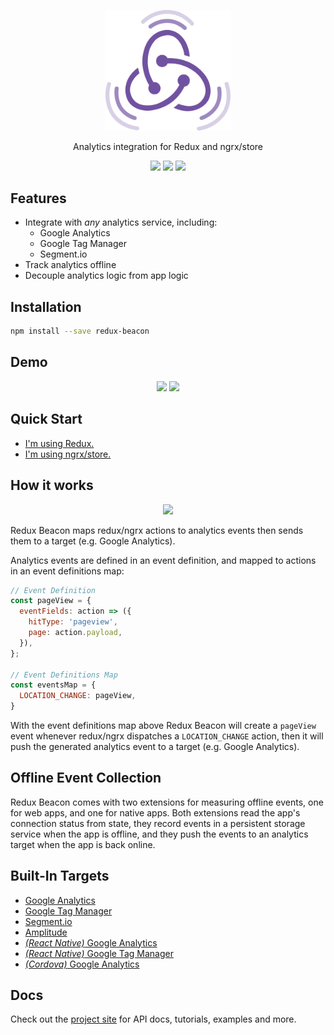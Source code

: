 <p align="center">
  <a href="https://rangle.github.io/redux-beacon/">
    <img alt="Redux Beacon" src="https://raw.githubusercontent.com/rangle/redux-beacon/af4a88229194291f6b6c9f5311b86488f6b16f1d/logo/redux-beacon-logomark.png" width="200">
  </a>
</p>

<p align="center">
Analytics integration for Redux and ngrx/store
</p>

<p align="center">
  <a href="https://circleci.com/gh/rangle/redux-beacon"><img src="https://img.shields.io/circleci/project/github/rangle/redux-beacon.svg"></a>
  <a href="https://www.npmjs.com/package/redux-beacon"><img src="https://img.shields.io/npm/v/redux-beacon.svg"></a>
  <a href="https://github.com/rangle/redux-beacon/blob/master/LICENSE"><img src="https://img.shields.io/github/license/rangle/redux-beacon.svg"></a>
</p>

## Features
 * Integrate with _any_ analytics service, including:
   * Google Analytics
   * Google Tag Manager
   * Segment.io
 * Track analytics offline
 * Decouple analytics logic from app logic

## Installation

```bash
npm install --save redux-beacon
```
## Demo

<p align="center">
  <img src="https://cloud.githubusercontent.com/assets/7446702/23868943/b5a26442-07f7-11e7-935a-59048e02eb5b.gif" width="750">
  <img src="https://cloud.githubusercontent.com/assets/7446702/23869223/949ae1b0-07f8-11e7-93fd-0b904f3660ea.gif" width="750">
</p>

## Quick Start
 - [I'm using Redux.](https://rangle.github.io/redux-beacon/docs/quick-start/redux-users.html)
 - [I'm using ngrx/store.](https://rangle.github.io/redux-beacon/docs/quick-start/ngrx-users.html)

## How it works

<p align="center">
  <img src="https://cloud.githubusercontent.com/assets/7446702/25776983/852cb482-329c-11e7-8196-e26b8664221c.png" width="600">
</p>

Redux Beacon maps redux/ngrx actions to analytics events then sends them to a target (e.g. Google Analytics).

Analytics events are defined in an event definition, and mapped to
actions in an event definitions map:

```js
// Event Definition
const pageView = {
  eventFields: action => ({
    hitType: 'pageview',
    page: action.payload,
  }),
};

// Event Definitions Map
const eventsMap = {
  LOCATION_CHANGE: pageView,
}
```

With the event definitions map above Redux Beacon will create a `pageView` event
whenever redux/ngrx dispatches a `LOCATION_CHANGE` action, then it will push the
generated analytics event to a target (e.g. Google Analytics).

## Offline Event Collection
Redux Beacon comes with two extensions for measuring offline events, one for web
apps, and one for native apps. Both extensions read the app's connection status
from state, they record events in a persistent storage service when the app is
offline, and they push the events to an analytics target when the app is back
online.

## Built-In Targets

 - [Google Analytics](https://rangle.github.io/redux-beacon/docs/targets/google-analytics.html)
 - [Google Tag Manager](https://rangle.github.io/redux-beacon/docs/targets/google-tag-manager.html)
 - [Segment.io](https://rangle.github.io/redux-beacon/docs/targets/segment.html)
 - [Amplitude](https://rangle.github.io/redux-beacon/docs/targets/amplitude.html)
 - [_(React Native)_ Google Analytics](https://rangle.github.io/redux-beacon/docs/targets/react-native-google-analytics.html)
 - [_(React Native)_ Google Tag Manager](https://rangle.github.io/redux-beacon/docs/targets/react-native-google-tag-manager.html)
 - [_(Cordova)_ Google Analytics](https://rangle.github.io/redux-beacon/docs/targets/cordova-google-analytics.html)

## Docs
Check out the [project site](https://rangle.github.io/redux-beacon/)
for API docs, tutorials, examples and more.
